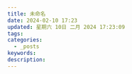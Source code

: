 ```yaml
---
title: 未命名
date: 2024-02-10 17:23
updated: 星期六 10日 二月 2024 17:23:09
tags: 
categories:
  - _posts
keywords: 
description:
---
```



